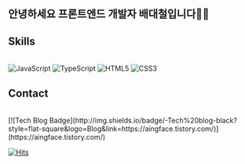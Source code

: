 ## 안녕하세요 프론트엔드 개발자 배대철입니다👋👋


## Skills
<br/>
<img alt="JavaScript" src ="https://img.shields.io/badge/JavaScript-F7DF1E.svg?&style=flat-square&logo=JavaScript&logoColor=white"/> <img alt="TypeScript" src ="https://img.shields.io/badge/JavaScript-3178C6.svg?&style=flat-square&logo=TypeScript&logoColor=white"/> <img alt="HTML5" src ="https://img.shields.io/badge/JavaScript-E34F26.svg?&style=flat-square&logo=HTML5&logoColor=white"/> <img alt="CSS3" src ="https://img.shields.io/badge/CSS3-1572B6.svg?&style=flat-square&logo=CSS3&logoColor=white"/>
<br/>





## Contact
<br/>
[![Tech Blog Badge](http://img.shields.io/badge/-Tech%20blog-black?style=flat-square&logo=Blog&link=https://aingface.tistory.com/)](https://aingface.tistory.com/)










[![Hits](https://hits.seeyoufarm.com/api/count/incr/badge.svg?url=https%3A%2F%2Fgithub.com%2Faingface&count_bg=%2379C83D&title_bg=%23555555&icon=&icon_color=%23E7E7E7&title=hits&edge_flat=false)](https://hits.seeyoufarm.com)                  


